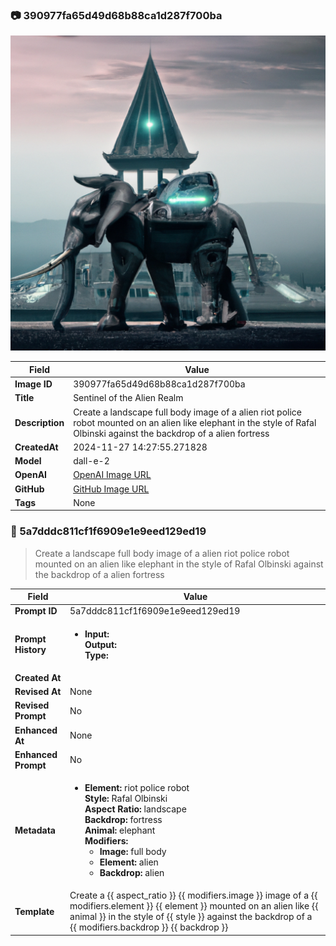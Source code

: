 

### 📷 390977fa65d49d68b88ca1d287f700ba 


![data.id](./390977fa65d49d68b88ca1d287f700ba.jpg)


| Field          | Value                                                                                                                     |
|----------------|---------------------------------------------------------------------------------------------------------------------------|
| **Image ID**             | 390977fa65d49d68b88ca1d287f700ba                                                                                                             |
| **Title**           | Sentinel of the Alien Realm                                                                                                       |
| **Description**           | Create a landscape full body image of a alien riot police robot mounted on an alien like elephant in the style of Rafal Olbinski against the backdrop of a alien fortress                                                                                                       |
| **CreatedAt**        | 2024-11-27 14:27:55.271828                                                                                                        |
| **Model**        | dall-e-2                                                                                                        |
| **OpenAI**         | [OpenAI Image URL](https://oaidalleapiprodscus.blob.core.windows.net/private/org-TZj0gKpq3CiXdXNznVOkBYav/user-t5KW5S6yYiCS0u4yDWasqnEP/img-hW2xApWGw3y11tz0whTjOXm8.png?st=2024-11-27T13%3A27%3A49Z&se=2024-11-27T15%3A27%3A49Z&sp=r&sv=2024-08-04&sr=b&rscd=inline&rsct=image/png&skoid=d505667d-d6c1-4a0a-bac7-5c84a87759f8&sktid=a48cca56-e6da-484e-a814-9c849652bcb3&skt=2024-11-27T00%3A15%3A36Z&ske=2024-11-28T00%3A15%3A36Z&sks=b&skv=2024-08-04&sig=KqawInnQWK9mfol0ndxDgdrTDmaBXvXinhD%2BOu6PFi0%3D)                                                                                |
| **GitHub**         | [GitHub Image URL](https://github.com/Caneta-Silva/cyber-tomorrow/blob/main/images/390977fa65d49d68b88ca1d287f700ba/390977fa65d49d68b88ca1d287f700ba.jpg)                                                                                |
| **Tags**       | None                                                                                                                   |

### 📜 5a7dddc811cf1f6909e1e9eed129ed19

> Create a landscape full body image of a alien riot police robot mounted on an alien like elephant in the style of Rafal Olbinski against the backdrop of a alien fortress

| Field          | Value                                                                                                                                                                      |
|----------------|----------------------------------------------------------------------------------------------------------------------------------------------------------------------------|
| **Prompt ID**  | 5a7dddc811cf1f6909e1e9eed129ed19                                                                                                                                                            |
| **Prompt History** | <ul><li>**Input:**  <br> **Output:**  <br> **Type:** </li></ul> |
| **Created At** |                                                                                                                                                    |
| **Revised At** | None                                                                                                                                                   |
| **Revised Prompt** | No                                                                                                                                                                      |
| **Enhanced At** | None                                                                                                                                                  |
| **Enhanced Prompt** | No                                                                                                                                                                    |
| **Metadata**   | <ul><li>**Element:** riot police robot <br> **Style:** Rafal Olbinski <br> **Aspect Ratio:** landscape <br> **Backdrop:** fortress <br> **Animal:** elephant <br> **Modifiers:**<ul><li>**Image:** full body</li><li>**Element:** alien</li><li>**Backdrop:** alien</li></ul></li></ul> |
| **Template**   | Create a {{ aspect_ratio }} {{ modifiers.image }} image of a {{ modifiers.element }} {{ element }} mounted on an alien like {{ animal }} in the style of {{ style }} against the backdrop of a {{ modifiers.backdrop }} {{ backdrop }}                                                                                                                                           |



